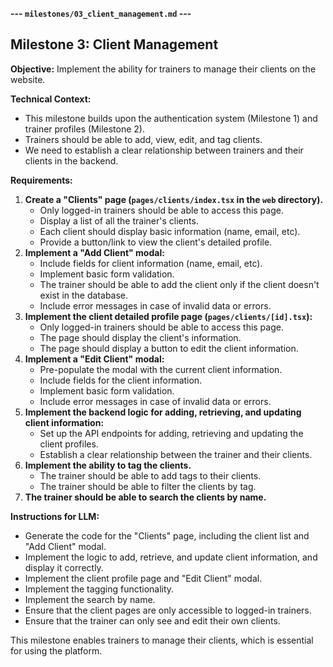 **--- `milestones/03_client_management.md` ---**

## Milestone 3: Client Management

**Objective:** Implement the ability for trainers to manage their clients on the website.

**Technical Context:**

*   This milestone builds upon the authentication system (Milestone 1) and trainer profiles (Milestone 2).
*   Trainers should be able to add, view, edit, and tag clients.
*   We need to establish a clear relationship between trainers and their clients in the backend.

**Requirements:**

1.  **Create a "Clients" page (`pages/clients/index.tsx` in the `web` directory).**
    *   Only logged-in trainers should be able to access this page.
    *   Display a list of all the trainer's clients.
    *   Each client should display basic information (name, email, etc).
    *   Provide a button/link to view the client's detailed profile.
2.  **Implement a "Add Client" modal:**
    *   Include fields for client information (name, email, etc).
    *   Implement basic form validation.
    *    The trainer should be able to add the client only if the client doesn't exist in the database.
    *   Include error messages in case of invalid data or errors.
3.  **Implement the client detailed profile page (`pages/clients/[id].tsx`):**
    *   Only logged-in trainers should be able to access this page.
    *   The page should display the client's information.
    *   The page should display a button to edit the client information.
4. **Implement a "Edit Client" modal:**
    *   Pre-populate the modal with the current client information.
    *   Include fields for the client information.
    *   Implement basic form validation.
    *   Include error messages in case of invalid data or errors.
5.  **Implement the backend logic for adding, retrieving, and updating client information:**
    *   Set up the API endpoints for adding, retrieving and updating the client profiles.
    *   Establish a clear relationship between the trainer and their clients.
6.  **Implement the ability to tag the clients.**
    *  The trainer should be able to add tags to their clients.
    *  The trainer should be able to filter the clients by tag.
7.  **The trainer should be able to search the clients by name.**

**Instructions for LLM:**

*   Generate the code for the "Clients" page, including the client list and "Add Client" modal.
*   Implement the logic to add, retrieve, and update client information, and display it correctly.
*   Implement the client profile page and "Edit Client" modal.
*   Implement the tagging functionality.
* Implement the search by name.
*   Ensure that the client pages are only accessible to logged-in trainers.
*   Ensure that the trainer can only see and edit their own clients.

This milestone enables trainers to manage their clients, which is essential for using the platform.
